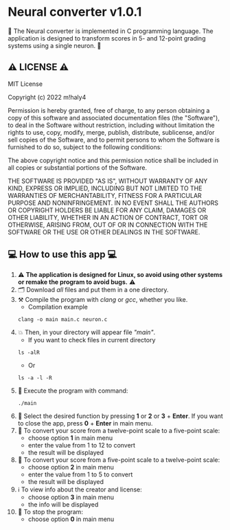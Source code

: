 # Neural converter v1.0.1
🧠 The Neural converter is implemented in C programming language. The application is designed to transform scores in 5- and 12-point grading systems using a single neuron. 🧠

## ⚠️ LICENSE ⚠️
MIT License

Copyright (c) 2022 m!haly4

Permission is hereby granted, free of charge, to any person obtaining a copy
of this software and associated documentation files (the "Software"), to deal
in the Software without restriction, including without limitation the rights
to use, copy, modify, merge, publish, distribute, sublicense, and/or sell
copies of the Software, and to permit persons to whom the Software is
furnished to do so, subject to the following conditions:

The above copyright notice and this permission notice shall be included in all
copies or substantial portions of the Software.

THE SOFTWARE IS PROVIDED "AS IS", WITHOUT WARRANTY OF ANY KIND, EXPRESS OR
IMPLIED, INCLUDING BUT NOT LIMITED TO THE WARRANTIES OF MERCHANTABILITY,
FITNESS FOR A PARTICULAR PURPOSE AND NONINFRINGEMENT. IN NO EVENT SHALL THE
AUTHORS OR COPYRIGHT HOLDERS BE LIABLE FOR ANY CLAIM, DAMAGES OR OTHER
LIABILITY, WHETHER IN AN ACTION OF CONTRACT, TORT OR OTHERWISE, ARISING FROM,
OUT OF OR IN CONNECTION WITH THE SOFTWARE OR THE USE OR OTHER DEALINGS IN THE
SOFTWARE.

## 💻 How to use this app 💻

1) ⚠️ **The application is designed for Linux, so avoid using other systems or remake the program to avoid bugs.** ⚠️
2) 🗂️ Download *all* files and put them in a one directory.
3) ⚒️ Compile the program with *clang* or *gcc*, whether you like.
    - Сompilation example
    ```
    clang -o main main.c neuron.c
    ```
4) 💥 Then, in your directory will appear file *"main"*.
    - If you want to check files in current directory
    ```
    ls -alR
    ```
    - Or
    ```
    ls -a -l -R
    ```
5) 🌠 Execute the program with command:
    ```
    ./main
    ```
6) 👷 Select the desired function by pressing **1** or **2** or **3** + **Enter**. If you want to close the app, press **0** + **Enter** in main menu.
7) 💱 To convert your score from a twelve-point scale to a five-point scale:
    - choose option **1** in main menu
    - enter the value from 1 to 12 to convert
    - the result will be displayed
8) 💱 To convert your score from a five-point scale to a twelve-point scale:
    - choose option **2** in main menu
    - enter the value from 1 to 5 to convert
    - the result will be displayed
9) ℹ️ To view info about the creator and license:
    - choose option **3** in main menu
    - the info will be displayed
10) 🛑 To stop the program:
    - choose option **0** in main menu
